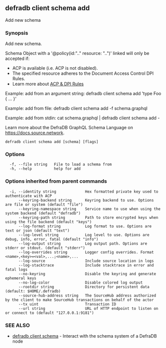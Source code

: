 ## defradb client schema add

Add new schema

### Synopsis

Add new schema.

Schema Object with a '@policy(id:".." resource: "..")' linked will only be accepted if:
  - ACP is available (i.e. ACP is not disabled).
  - The specified resource adheres to the Document Access Control DPI Rules.
  - Learn more about [ACP & DPI Rules](/acp/README.md)

Example: add from an argument string:
  defradb client schema add 'type Foo { ... }'

Example: add from file:
  defradb client schema add -f schema.graphql

Example: add from stdin:
  cat schema.graphql | defradb client schema add -

Learn more about the DefraDB GraphQL Schema Language on https://docs.source.network.

```
defradb client schema add [schema] [flags]
```

### Options

```
  -f, --file string   File to load a schema from
  -h, --help          help for add
```

### Options inherited from parent commands

```
  -i, --identity string             Hex formatted private key used to authenticate with ACP
      --keyring-backend string      Keyring backend to use. Options are file or system (default "file")
      --keyring-namespace string    Service name to use when using the system backend (default "defradb")
      --keyring-path string         Path to store encrypted keys when using the file backend (default "keys")
      --log-format string           Log format to use. Options are text or json (default "text")
      --log-level string            Log level to use. Options are debug, info, error, fatal (default "info")
      --log-output string           Log output path. Options are stderr or stdout. (default "stderr")
      --log-overrides string        Logger config overrides. Format <name>,<key>=<val>,...;<name>,...
      --log-source                  Include source location in logs
      --log-stacktrace              Include stacktrace in error and fatal logs
      --no-keyring                  Disable the keyring and generate ephemeral keys
      --no-log-color                Disable colored log output
      --rootdir string              Directory for persistent data (default: $HOME/.defradb)
      --source-hub-address string   The SourceHub address authorized by the client to make SourceHub transactions on behalf of the actor
      --tx uint                     Transaction ID
      --url string                  URL of HTTP endpoint to listen on or connect to (default "127.0.0.1:9181")
```

### SEE ALSO

* [defradb client schema](defradb_client_schema.md)	 - Interact with the schema system of a DefraDB node

